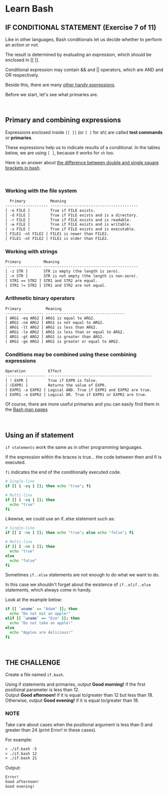 # Learn Bash

## IF CONDITIONAL STATEMENT (Exercise 7 of 11)

Like in other languages, Bash conditionals let us decide whether to
perform an action or not.

The result is determined by evaluating an expression,
which should be enclosed in [[ ]].

Conditional expression may contain && and || operators,
which are AND and OR respectively.

Beside this, there are many [other handy expressions](https://github.com/denysdovhan/bash-handbook#primary-and-combining-expressions).

Before we start, let's see what primaries are.

</br>

## Primary and combining expressions

Expressions enclosed inside `[[ ]]` (or `[ ]` for sh) are called **test commands**
or **primaries**.

These expressions help us to indicate results of a conditional.
In the tables below, we are using `[ ]`, because it works for `sh` too.

Here is an answer about [the difference between double and single square brackets in bash](http://serverfault.com/a/52050).

</br>

### Working with the file system

```txt
  Primary           Meaning
------------------- ---------------------------------------
[ -e FILE ]         True if FILE exists.
[ -d FILE ]         True if FILE exists and is a directory.
[ -r FILE ]         True if FILE exists and is readable.
[ -w FILE ]         True if FILE exists and is writable.
[ -x FILE ]         True if FILE exists and is executable.
[ FILE1 -nt FILE2 ] FILE1 is newer than FILE2.
[ FILE1 -ot FILE2 ] FILE1 is older than FILE2.
```

### Working with strings

```txt
Primary          Meaning
---------------- ------------------------------------------
[ -z STR ]       STR is empty (the length is zero).
[ -n STR ]       STR is not empty (the length is non-zero).
[ STR1 == STR2 ] STR1 and STR2 are equal.
[ STR1 != STR2 ] STR1 and STR2 are not equal.
```

### Arithmetic binary operators

```txt
Primary           Meaning
----------------- -----------------------------------
[ ARG1 -eq ARG2 ] ARG1 is equal to ARG2.
[ ARG1 -ne ARG2 ] ARG1 is not equal to ARG2.
[ ARG1 -lt ARG2 ] ARG1 is less than ARG2.
[ ARG1 -le ARG2 ] ARG1 is less than or equal to ARG2.
[ ARG1 -gt ARG2 ] ARG1 is greater than ARG2.
[ ARG1 -ge ARG2 ] ARG1 is greater or equal to ARG2.
```

### Conditions may be combined using these combining expressions

```txt
Operation          Effect
------------------ ----------------------------------------------
[ ! EXPR ]         True if EXPR is false.
[ (EXPR) ]         Returns the value of EXPR.
[ EXPR1 -a EXPR2 ] Logical AND. True if EXPR1 and EXPR2 are true.
[ EXPR1 -o EXPR2 ] Logical OR. True if EXPR1 or EXPR2 are true.
```

Of course, there are more useful primaries and you can easily find them in
the [Bash man pages](http://www.gnu.org/software/bash/manual/html_node/Bash-Conditional-Expressions.html)

</br>

## Using an if statement

`if statements` work the same as in other programming languages.

If the expression within the braces is true...
the code between then and fi is executed.

`fi` indicates the end of the conditionally executed code.

```bash
# Single-line
if [[ 1 -eq 1 ]]; then echo "true"; fi

# Multi-line
if [[ 1 -eq 1 ]]; then
  echo "true"
fi
```

Likewise, we could use an if..else statement such as:

```bash
# Single-line
if [[ 2 -ne 1 ]]; then echo "true"; else echo "false"; fi

# Multi-line
if [[ 2 -ne 1 ]]; then
  echo "true"
else
  echo "false"
fi
```

Sometimes `if..else` statements are not enough to do what we want to do.

In this case we shouldn't forget about the existence of `if..elif..else` statements,
which always come in handy.

Look at the example below:

```bash
if [[ `uname` == "Adam" ]]; then
  echo "Do not eat an apple!"
elif [[ `uname` == "Eva" ]]; then
  echo "Do not take an apple!"
else
  echo "Apples are delicious!"
fi
```

</br>

## THE CHALLENGE

Create a file named `if.bash`.

Using if statements and primaries, output **Good morning!** if the first positional parameter is less than 12.</br>
Output **Good afternoon!** if it is equal to/greater than 12 but less than 18.</br>
Otherwise, output **Good evening!** if it is equal to/greater than 18.

### NOTE

Take care about cases when the positional argument is less than 0 and greater than 24
(print Error! in these cases).

For example:

```txt
> ./if.bash -5
> ./if.bash 12
> ./if.bash 21
```

Output:

```txt
Error!
Good afternoon!
Good evening!
```
